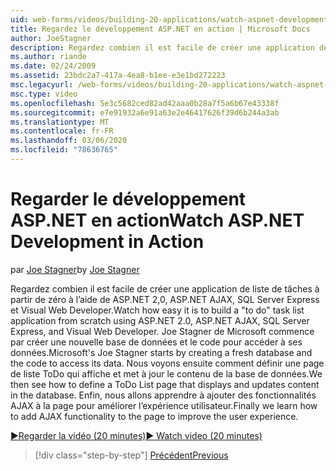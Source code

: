 ```yaml
---
uid: web-forms/videos/building-20-applications/watch-aspnet-development-in-action
title: Regardez le développement ASP.NET en action | Microsoft Docs
author: JoeStagner
description: Regardez combien il est facile de créer une application de liste de tâches « to do » à partir de zéro à l’aide de ASP.NET 2,0, ASP.NET AJAX, SQL Server Express et Visual Web Developer. MIC...
ms.author: riande
ms.date: 02/24/2009
ms.assetid: 23bdc2a7-417a-4ea8-b1ee-e3e1bd272223
msc.legacyurl: /web-forms/videos/building-20-applications/watch-aspnet-development-in-action
msc.type: video
ms.openlocfilehash: 5e3c5682ced82ad42aaa0b28a7f5a6b67e43338f
ms.sourcegitcommit: e7e91932a6e91a63e2e46417626f39d6b244a3ab
ms.translationtype: MT
ms.contentlocale: fr-FR
ms.lasthandoff: 03/06/2020
ms.locfileid: "78636765"
---
```

# <a name="watch-aspnet-development-in-action"></a><span data-ttu-id="dceff-104">Regarder le développement ASP.NET en action</span><span class="sxs-lookup"><span data-stu-id="dceff-104">Watch ASP.NET Development in Action</span></span>

<span data-ttu-id="dceff-105">par [Joe Stagner](https://github.com/JoeStagner)</span><span class="sxs-lookup"><span data-stu-id="dceff-105">by [Joe Stagner](https://github.com/JoeStagner)</span></span>

<span data-ttu-id="dceff-106">Regardez combien il est facile de créer une application de liste de tâches à partir de zéro à l’aide de ASP.NET 2,0, ASP.NET AJAX, SQL Server Express et Visual Web Developer.</span><span class="sxs-lookup"><span data-stu-id="dceff-106">Watch how easy it is to build a "to do" task list application from scratch using ASP.NET 2.0, ASP.NET AJAX, SQL Server Express, and Visual Web Developer.</span></span> <span data-ttu-id="dceff-107">Joe Stagner de Microsoft commence par créer une nouvelle base de données et le code pour accéder à ses données.</span><span class="sxs-lookup"><span data-stu-id="dceff-107">Microsoft's Joe Stagner starts by creating a fresh database and the code to access its data.</span></span> <span data-ttu-id="dceff-108">Nous voyons ensuite comment définir une page de liste ToDo qui affiche et met à jour le contenu de la base de données.</span><span class="sxs-lookup"><span data-stu-id="dceff-108">We then see how to define a ToDo List page that displays and updates content in the database.</span></span> <span data-ttu-id="dceff-109">Enfin, nous allons apprendre à ajouter des fonctionnalités AJAX à la page pour améliorer l’expérience utilisateur.</span><span class="sxs-lookup"><span data-stu-id="dceff-109">Finally we learn how to add AJAX functionality to the page to improve the user experience.</span></span>

[<span data-ttu-id="dceff-110">&#9654;Regarder la vidéo (20 minutes)</span><span class="sxs-lookup"><span data-stu-id="dceff-110">&#9654; Watch video (20 minutes)</span></span>](https://channel9.msdn.com/Blogs/ASP-NET-Site-Videos/watch-aspnet-development-in-action)

> [!div class="step-by-step"]
> [<span data-ttu-id="dceff-111">Précédent</span><span class="sxs-lookup"><span data-stu-id="dceff-111">Previous</span></span>](lesson-8-working-with-the-gridview-and-formview.md)
